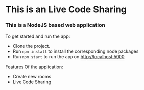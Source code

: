 # This is an Live Code Sharing

### This is a NodeJS based web application

To get started and run the app:

- Clone the project.
- Run `npm install` to install the corresponding node packages
- Run `npm start` to run the app on [http://localhost:5000](http://localhost:5000)

Features Of the application:

- Create new rooms
- Live Code Sharing
